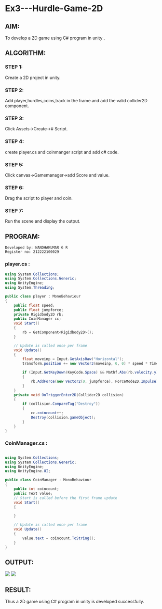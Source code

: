 ﻿# Ex3---Hurdle-Game-2D
## AIM:
To develop a 2D game using C# program in unity .

## ALGORITHM:
### STEP 1:
Create a 2D project in unity.

### STEP 2:
Add player,hurdles,coins,track in the frame and add the valid collider2D component.

### STEP 3:
Click Assets->Create-># Script.

### STEP 4:
create player.cs and coinmanger script and add c# code.

### STEP 5:
Click canvas->Gamemanager->add Score and value.

### STEP 6:
Drag the script to player and coin.

### STEP 7:
Run the scene and display the output.

## PROGRAM:
```
Developed by: NANDHAKUMAR G R
Register no: 212222100029
```

### player.cs :

```C#
using System.Collections;
using System.Collections.Generic;
using UnityEngine;
using System.Threading;

public class player : MonoBehaviour
{
    public float speed;
    public float jumpforce;
    private Rigidbody2D rb;
    public CoinManager cc;
    void Start()
    {
        rb = GetComponent<Rigidbody2D>();
    }

    // Update is called once per frame
    void Update()
    {
        float moveinp = Input.GetAxisRaw("Horizontal");
        transform.position += new Vector3(moveinp, 0, 0) * speed * Time.deltaTime;

        if (Input.GetKeyDown(KeyCode.Space) && Mathf.Abs(rb.velocity.y) < 0.001f)
        {
            rb.AddForce(new Vector2(0, jumpforce), ForceMode2D.Impulse);
        }
    }
    private void OnTriggerEnter2D(Collider2D collision)
    {
        if (collision.CompareTag("Destroy"))
        {
            cc.coincount++;
            Destroy(collision.gameObject);
        }
    }
}

```
### CoinManager.cs :

```C#

using System.Collections;
using System.Collections.Generic;
using UnityEngine;
using UnityEngine.UI;

public class CoinManager : MonoBehaviour
{
    public int coincount;
    public Text value;
    // Start is called before the first frame update
    void Start()
    {
        
    }

    // Update is called once per frame
    void Update()
    {
        value.text = coincount.ToString(); 
    }
}

```
## OUTPUT:
![](./exp3arvr.png)
![](./EXP%203.1%20ARVR.jpg)

## RESULT:
Thus a 2D game using C# program in unity is developed successfully.
